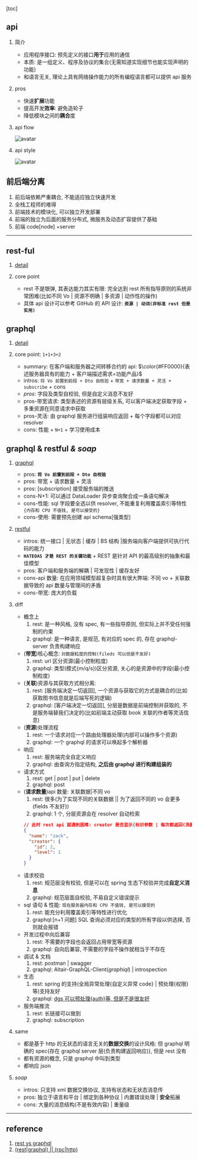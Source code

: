 [toc]

## api

1. 简介

   - 应用程序接口: 预先定义的接口**用于**应用的通信
   - 本质: 是一组定义、程序及协议的集合(无需知道实现细节也能实现声明的功能)
   - 和语言无关, 理论上具有网络操作能力的所有编程语言都可以提供 api 服务

2. pros

   - 快速**扩展**功能
   - 提高开发**效率**: 避免造轮子
   - 降低模块之间的**耦合**度

3. api flow

   ![avatar](/static/image/common/api/api-flow.png)

4. api style

   ![avatar](/static/image/common/api/api-style.png)

## 前后端分离

1. 前后端依赖严重耦合, 不能适应独立快速开发
2. 全栈工程师的难得
3. 前端技术的模块化, 可以独立开发部署
4. 前端的独立为后面的服务分布式, 微服务及动态扩容提供了基础
5. 前端 code[node] +server

---

## rest-ful

1. [detail](./01.restful.md)
2. core point

   - rest 不是银弹, 其表达能力其实有限: 完全达到 rest 所有指导原则的系统非常困难(比如不同 Vo | 资源不明确 | 多资源 | 动作性的操作)
   - 具体 api 设计可以参考 GitHub 的 API 设计: **`资源 | 动词(非标准 rest 但是实用)`**

## graphql

1. [detail](./02.graphql.md)
2. core point: `1+1+3+2`

   - summary: 在客户端和服务器之间转移合约的 api: $\color{#FF0000}{表述服务器具有的能力 + 客户端描述需求=功能产品}$
   - intros: `将 Vo 前置到前段 + Dto 自校验` + `带宽 + 请求数量 + 灵活 + subscribe` + cons
   - _pros_: 字段及类型自校验, 但是自定义消息不友好
   - pros-带宽请求: 类型表述的资源有层级关系, 可以客户端决定获取字段 + 多重资源在同意请求中获取
   - pros-灵活: 由 graphql 服务进行组装响应返回 + 每个字段都可以对应 resolver
   - cons: 性能 + `N+1` + 学习使用成本

## graphql & restful _& soap_

1. [graphql](#graphql)

   - pros: **`将 Vo 前置到前段 + Dto 自校验`**
   - pros: 带宽 + 请求数量 + 灵活
   - pros: [subscription] 接受服务端的推送
   - cons-N+1: 可以通过 DataLoader 异步查询聚合成一条语句解决
   - cons-性能: sql 字段要全选以供 resolver, 不能重复利用覆盖索引等特性`{内存和 CPU 不值钱, 是可以接受的}`
   - cons-使用: 需要预先创建 api schema[强类型]

2. [restful](#rest-ful)

   - intros: 统一接口 | 无状态 | 缓存 | BS 结构 |服务端向客户端提供可执行代码的能力
   - **`HATEOAS 才是 REST 的关键功能`** + REST 是针对 API 的最高级别的抽象和最佳模型
   - pros: 客户端和服务端的解耦 | 可发现性 | 缓存友好
   - cons-api 数量: 在应用领域模型超复杂时具有很大弊端: 不同 vo + 关联数据导致的 api 数量与管理间的矛盾
   - cons-带宽: 庞大的负载

3. diff

   - 概念上
     1. rest: 是一种风格, 没有 spec, 有一些指导原则, 但实际上并不受任何强制的约束
     2. graphql: 是一种语言, 是规范, 有对应的 spec 的, 存在 graphql-server 负责构建响应
   - (**带宽**)核心概念: `对数据粒度的控制(fileds 可以但是不友好)`
     1. rest: url 区分资源(最小控制粒度)
     2. graphql: 类型(模式{m/q/s})区分资源, 关心的是资源中的字段(最小控制粒度)
   - (**关联**)资源与其获取方式相分离:
     1. rest: [服务端决定一切返回], 一个资源与获取它的方式是耦合的(比如获取图书信息就是后端写死的逻辑)
     2. graphql: [客户端决定一切返回], 分层是数据是前端控制并获取的, 不是服务端替我们决定的(比如前端主动获取 book 关联的作者等灵活信息)
   - (**资源**)处理流程
     1. rest: 一个请求对应一个路由处理器处理(内部可以操作多个资源)
     2. graphql: 一个 graphql 的请求可以唤起多个解析器
   - 响应
     1. rest: 服务端完全自定义响应
     2. graphql: 由查询方指定结构, **之后由 graphql 进行构建组装的**
   - 请求方式
     1. rest: get | post | put | delete
     2. graphql: post
   - (**请求数量**)api 数量: 关联数据|不同 vo
     1. rest: 很多(为了实现不同的关联数据 || 为了返回不同的 vo 会更多{fields 不友好})
     2. graphql: 1 个, 分层资源会在 resolver 自动检索
     ```json
     // 此时 rest api 就遇到困难: creator 是否显示{标识参数 | 每次都返回(流量) | 通过新api返回 creator(项目维护)}
     {
       "name": "zack",
       "creator": {
         "id": 2,
         "level": 1
       }
     }
     ```
   - 请求校验
     1. rest: 规范层没有校验, 但是可以在 spring 生态下校验并完成**自定义消息**
     2. graphql: 规范层面自校验, 不易自定义错误提示
   - sql 语句 & 性能: `现在服务器内存和 CPU 不值钱, 是可以接受的`
     1. rest: 能充分利用覆盖索引等特性进行优化
     2. graphql:[n+1 问题] SQL 查询必须对应的类型的所有字段以供选择, 否则就会报错
   - 开发过程中向后兼容
     1. rest: 不需要的字段也会返回占用带宽等资源
     2. graphql: 自向后兼容, 不需要的字段不操作就相当于不存在
   - 调试 & 文档
     1. rest: postman | swagger
     2. graphql: Altair-GraphQL-Client(_graphiql_) | introspection
   - 生态
     1. rest: spring 的支持(全局异常处理{自定义异常 code} | 预处理{权限}等)支持友好
     2. graphql: [dgs 可以预处理{auth}等, 但是不是很友好](https://graphql.cn/learn/authorization/)
   - 服务端推流
     1. rest: 长链接可以做到
     2. graphql: subscription

4. same

   - 都是基于 http 的无状态的语言无关的**数据交换**的设计风格: 但 graphql 明确的 spec{存在 graphql server 层(负责构建返回响应)}, 但是 rest 没有
   - 都有资源的概念, 只是 graphql 中叫到类型
   - 都响应 json

5. _soap_
   - intros: 只支持 xml 数据交换协议, 支持有状态和无状态消息传
   - pros: 独立于语言和平台 | 绑定到各种协议 | 内置错误处理 | **安全**拓展
   - cons: 大量的消息结构(不是有效内容) | 重量级

---

## reference

1. [rest vs graphql](https://www.cnblogs.com/chenwenhao/articles/12687763.html)
2. [(rest|graphql) || (rpc|http)](https://mp.weixin.qq.com/s/d3DNfcyBjb8ayKq5AcvePQ)
